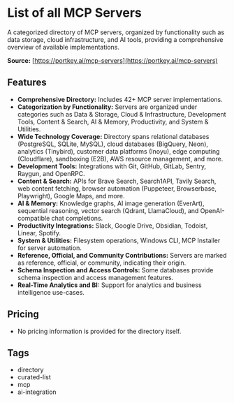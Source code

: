 # List of all MCP Servers

A categorized directory of MCP servers, organized by functionality such as data storage, cloud infrastructure, and AI tools, providing a comprehensive overview of available implementations.

**Source:** [https://portkey.ai/mcp-servers](https://portkey.ai/mcp-servers)

## Features
- **Comprehensive Directory:** Includes 42+ MCP server implementations.
- **Categorization by Functionality:** Servers are organized under categories such as Data & Storage, Cloud & Infrastructure, Development Tools, Content & Search, AI & Memory, Productivity, and System & Utilities.
- **Wide Technology Coverage:** Directory spans relational databases (PostgreSQL, SQLite, MySQL), cloud databases (BigQuery, Neon), analytics (Tinybird), customer data platforms (Inoyu), edge computing (Cloudflare), sandboxing (E2B), AWS resource management, and more.
- **Development Tools:** Integrations with Git, GitHub, GitLab, Sentry, Raygun, and OpenRPC.
- **Content & Search:** APIs for Brave Search, Search1API, Tavily Search, web content fetching, browser automation (Puppeteer, Browserbase, Playwright), Google Maps, and more.
- **AI & Memory:** Knowledge graphs, AI image generation (EverArt), sequential reasoning, vector search (Qdrant, LlamaCloud), and OpenAI-compatible chat completions.
- **Productivity Integrations:** Slack, Google Drive, Obsidian, Todoist, Linear, Spotify.
- **System & Utilities:** Filesystem operations, Windows CLI, MCP Installer for server automation.
- **Reference, Official, and Community Contributions:** Servers are marked as reference, official, or community, indicating their origin.
- **Schema Inspection and Access Controls:** Some databases provide schema inspection and access management features.
- **Real-Time Analytics and BI:** Support for analytics and business intelligence use-cases.

## Pricing
- No pricing information is provided for the directory itself.

## Tags
- directory
- curated-list
- mcp
- ai-integration